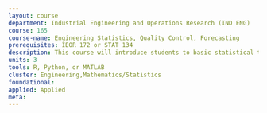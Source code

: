 ```yaml
---
layout: course 
department: Industrial Engineering and Operations Research (IND ENG)
course: 165
course-name: Engineering Statistics, Quality Control, Forecasting
prerequisites: IEOR 172 or STAT 134
description: This course will introduce students to basic statistical techniques such as parameter estimation, hypothesis testing, regression analysis, analysis of variance. Specific applications in forecasting and quality control will be considered in detail.
units: 3
tools: R, Python, or MATLAB
cluster: Engineering,Mathematics/Statistics
foundational: 
applied: Applied
meta: 
---
```

